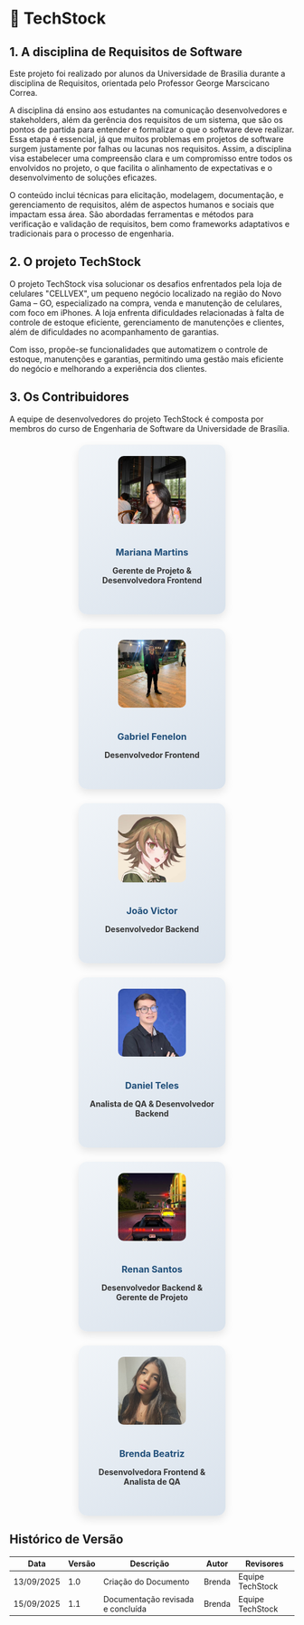 # 🚀 TechStock

## 1. A disciplina de Requisitos de Software
Este projeto foi realizado por alunos da Universidade de Brasilia durante a disciplina de Requisitos, orientada pelo Professor George Marscicano Correa.

A disciplina dá ensino aos estudantes na comunicação desenvolvedores e stakeholders, além da gerência dos requisitos de um sistema, que são os pontos de partida para entender e formalizar o que o software deve realizar. Essa etapa é essencial, já que muitos problemas em projetos de software surgem justamente por falhas ou lacunas nos requisitos. Assim, a disciplina visa estabelecer uma compreensão clara e um compromisso entre todos os envolvidos no projeto, o que facilita o alinhamento de expectativas e o desenvolvimento de soluções eficazes.

O conteúdo inclui técnicas para elicitação, modelagem, documentação, e gerenciamento de requisitos, além de aspectos humanos e sociais que impactam essa área. São abordadas ferramentas e métodos para verificação e validação de requisitos, bem como frameworks adaptativos e tradicionais para o processo de engenharia.

## 2. O projeto TechStock
O projeto TechStock visa solucionar os desafios enfrentados pela loja de celulares "CELLVEX", um pequeno negócio localizado na região do Novo Gama – GO, especializado na compra, venda e manutenção de celulares, com foco em iPhones. A loja enfrenta dificuldades relacionadas à falta de controle de estoque eficiente, gerenciamento de manutenções e clientes, além de dificuldades no acompanhamento de garantias.

Com isso, propõe-se funcionalidades que automatizem o controle de estoque, manutenções e garantias, permitindo uma gestão mais eficiente do negócio e melhorando a experiência dos clientes.


## 3. Os Contribuidores
A equipe de desenvolvedores do projeto TechStock é composta por membros do curso de Engenharia de Software da Universidade de Brasília.

<div class="team-container">

  <!-- Card Mariana Martins -->
  <div class="team-card">
    <img src="assets/Mariana_perfil.jpg" alt="Mariana Martins"/>
    <h3>Mariana Martins</h3>
    <p class="role">Gerente de Projeto & Desenvolvedora Frontend</p>
    <div class="social-links">
      <a href="https://github.com/Marianamrts" target="_blank">GitHub</a>
    </div>
  </div>

  <!-- Card Gabriel Fenelon -->
  <div class="team-card">
    <img src="assets/Gabriel_perfil.jpg" alt="Gabriel Fenelon"/>
    <h3>Gabriel Fenelon</h3>
    <p class="role">Desenvolvedor Frontend</p>
    <div class="social-links">
      <a href="https://github.com/Fenelas" target="_blank">GitHub</a>
    </div>
  </div>

  <!-- Card João Victor -->
  <div class="team-card">
    <img src="assets/Joao_perfil.jpg" alt="João Victor"/>
    <h3>João Victor</h3>
    <p class="role">Desenvolvedor Backend</p>
    <div class="social-links">
      <a href="https://github.com/Chaotzuu" target="_blank">GitHub</a>
    </div>
  </div>

  <!-- Card Daniel Teles -->
  <div class="team-card">
    <img src="assets/Daniel_perfil.jpg" alt="Daniel Teles"/>
    <h3>Daniel Teles</h3>
    <p class="role">Analista de QA & Desenvolvedor Backend</p>
    <div class="social-links">
      <a href="https://github.com/dtdanielteles" target="_blank">GitHub</a>
      <a href="https://www.linkedin.com/in/daniel-teles-brito" target="_blank">LinkedIn</a>
    </div>
  </div>

  <!-- Card Renan -->
  <div class="team-card">
    <img src="assets/Renan_img.jpg" alt="Renan"/>
    <h3>Renan Santos</h3>
    <p class="role">Desenvolvedor Backend & Gerente de Projeto</p>
    <div class="social-links">
      <a href="https://github.com/rsribeiro1" target="_blank">GitHub</a>
    </div>
  </div>

  <!-- Card Brenda Beatriz -->
  <div class="team-card">
    <img src="assets/Brenda_img.jpeg" alt="Brenda Beatriz"/>
    <h3>Brenda Beatriz</h3>
    <p class="role">Desenvolvedora Frontend & Analista de QA</p>
    <div class="social-links">
      <a href="https://github.com/Brwnds" target="_blank">GitHub</a>
      <a href="https://www.linkedin.com/in/brenda-beatriz" target="_blank">LinkedIn</a>
    </div>
  </div>

</div>

<style>
.team-container {
  display: flex;
  flex-wrap: wrap;
  justify-content: center;
  gap: 25px;
  margin-top: 20px;
}

.team-card {
  width: 220px;
  background: linear-gradient(145deg, #f0f4f8, #d9e2ec);
  border-radius: 15px;
  padding: 20px;
  text-align: center;
  box-shadow: 0 6px 15px rgba(0,0,0,0.1);
  transition: transform 0.3s, box-shadow 0.3s;
  position: relative;
}

.team-card img {
  width: 120px;
  height: 120px;
  border-radius: 10px;
  object-fit: cover;
  margin-bottom: 15px;
}

.team-card h3 {
  font-size: 1.15em;
  color: #1f4e79;
  margin-bottom: 5px;
}

.team-card .role {
  font-weight: bold;
  color: #333;
  margin-bottom: 15px;
}

.team-card .social-links {
  display: flex;
  justify-content: center;
  gap: 15px;
  opacity: 0;
  transform: translateY(20px);
  transition: opacity 0.4s, transform 0.4s;
}

.team-card .social-links a {
  text-decoration: none;
  font-weight: bold;
  color: #1f4e79;
  transition: color 0.2s;
}

.team-card .social-links a:hover {
  color: #0d2b4f;
}

.team-card:hover {
  transform: translateY(-10px);
  box-shadow: 0 12px 25px rgba(0,0,0,0.2);
}

.team-card:hover .social-links {
  opacity: 1;
  transform: translateY(0);
}
</style>


## Histórico de Versão
| Data | Versão | Descrição | Autor | Revisores |
|------|--------|-----------|-------|-----------|
| 13/09/2025 | 1.0 | Criação do Documento | Brenda| Equipe TechStock |
| 15/09/2025 | 1.1 |Documentação revisada e concluída| Brenda| Equipe TechStock|
